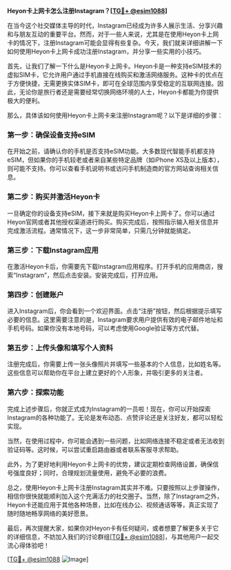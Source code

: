 **Heyon卡上网卡怎么注册Instagram？[[TG💪+ @esim1088](https://t.me/s/esim1088)]**

在当今这个社交媒体主导的时代，Instagram已经成为许多人展示生活、分享兴趣和与朋友互动的重要平台。然而，对于一些人来说，尤其是在使用Heyon卡上网卡的情况下，注册Instagram可能会显得有些复杂。今天，我们就来详细讲解一下如何使用Heyon卡上网卡成功注册Instagram，并分享一些实用的小技巧。

首先，让我们了解一下什么是Heyon卡上网卡。Heyon卡是一种支持eSIM技术的虚拟SIM卡，它允许用户通过手机直接在线购买和激活网络服务。这种卡的优点在于方便快捷，无需更换实体SIM卡，即可在全球范围内享受稳定的互联网连接。因此，无论你是旅行者还是需要经常切换网络环境的人士，Heyon卡都能为你提供极大的便利。

那么，具体该如何使用Heyon卡上网卡来注册Instagram呢？以下是详细的步骤：

### 第一步：确保设备支持eSIM

在开始之前，请确认你的手机是否支持eSIM功能。大多数现代智能手机都支持eSIM，但如果你的手机较老或者来自某些特定品牌（如iPhone XS及以上版本），则可能不支持。你可以查看手机说明书或访问手机制造商的官方网站查询相关信息。

### 第二步：购买并激活Heyon卡

一旦确定你的设备支持eSIM，接下来就是购买Heyon卡上网卡了。你可以通过Heyon官网或者其他授权渠道进行购买。购买完成后，按照指示输入相关信息并完成激活流程。通常情况下，这一步非常简单，只需几分钟就能搞定。

### 第三步：下载Instagram应用

在激活Heyon卡后，你需要先下载Instagram应用程序。打开手机的应用商店，搜索“Instagram”，然后点击安装。安装完成后，打开应用。

### 第四步：创建账户

进入Instagram后，你会看到一个欢迎界面。点击“注册”按钮，然后根据提示填写必要的信息。这里需要注意的是，Instagram要求用户提供有效的电子邮件地址和手机号码。如果你没有本地号码，可以考虑使用Google验证等方式代替。

### 第五步：上传头像和填写个人资料

注册完成后，你需要上传一张头像照片并填写一些基本的个人信息，比如姓名等。这些信息可以帮助你在平台上建立更好的个人形象，并吸引更多的关注者。

### 第六步：探索功能

完成上述步骤后，你就正式成为Instagram的一员啦！现在，你可以开始探索Instagram的各种功能了。无论是发布动态、点赞评论还是关注好友，都可以轻松实现。

当然，在使用过程中，你可能会遇到一些问题，比如网络连接不稳定或者无法收到验证码等。这时候，可以尝试重启路由器或者联系客服寻求帮助。

此外，为了更好地利用Heyon卡上网卡的优势，建议定期检查网络设置，确保信号强度良好；同时，合理规划流量使用，避免不必要的浪费。

总之，使用Heyon卡上网卡注册Instagram其实并不难。只要按照以上步骤操作，相信你很快就能顺利加入这个充满活力的社交圈子。当然，除了Instagram之外，Heyon卡还能应用于其他各种场景，比如在线办公、视频通话等等，真正实现了随时随地畅享网络的美好愿景。

最后，再次提醒大家，如果你对Heyon卡有任何疑问，或者想要了解更多关于它的详细信息，不妨加入我们的讨论群组[[TG💪+ @esim1088](https://t.me/s/esim1088)]，与其他用户一起交流心得体验吧！

[[TG💪+ @esim1088](https://t.me/s/esim1088) ![Image](https://i.postimg.cc/4NQfJmqS/Snipaste-2025-05-13-00-14-12.png)]